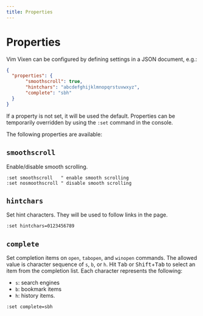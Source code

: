 ```yaml
---
title: Properties
---
```


# Properties

Vim Vixen can be configured by defining settings in a JSON document, e.g.:

```json
{
  "properties": {
       "smoothscroll": true,
       "hintchars": "abcdefghijklmnopqrstuvwxyz",
       "complete": "sbh"
  }
}
```
If a property is not set, it will be used the default.
Properties can be temporarily overridden by using the `:set` command in the
console.

The following properties are available:

## `smoothscroll`

Enable/disable smooth scrolling.

```
:set smoothscroll   " enable smooth scrolling
:set nosmoothscroll " disable smooth scrolling
```

## `hintchars`

Set hint characters. They will be used to follow links in the page.

```
:set hintchars=0123456789
```

## `complete`

Set completion items on `open`, `tabopen`, and `winopen` commands.
The allowed value is character sequence of `s`, `b`, or `h`.
Hit <kbd>Tab</kbd> or <kbd>Shift</kbd>+<kbd>Tab</kbd> to select an item from the completion list.
Each character represents the following:

- `s`: search engines
- `b`: bookmark items
- `h`: history items.

```
:set complete=sbh
```
